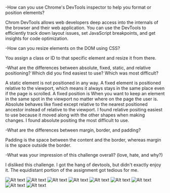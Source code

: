 -How can you use Chrome's DevTools inspector to help you format or position elements?

Chrom DevTools allows web developers deep access into the internals of the browser and their web application. You can use the DevTools to efficiently track down layout issues, set JavaScript breakpoints, and get insights for code optimization.

-How can you resize elements on the DOM using CSS?

You assign a class or ID to that specific element and resize it from there.

-What are the differences between absolute, fixed, static, and relative positioning? Which did you find easiest to use? Which was most difficult?

A static element is not positioned in any way. A fixed element is positioned relative to the viewport, which means it always stays in the same place even if the page is scrolled. A fixed position is When you want to keep an element in the same spot in the viewport no matter where on the page the user is. Absolute behaves like fixed except relative 
to the nearest positioned ancestor instead of relative to the viewport. I found relative positing easiest to use because it moved along with the other shapes when making changes. I found absolute positing the most difficult to use. 

-What are the differences between margin, border, and padding?

Padding is the space between the content and the border, whereas margin is the space outside the border. 

-What was your impression of this challenge overall? (love, hate, and why?)

I disliked this challenge. I got the hang of devtools, but didn't exactly enjoy it. The equidistant portion of the assignment got tedious for me. 

![Alt text](week-3/..imgs/ChangeTheColors.png)
![Alt text](week-3/..imgs/Column.png)
![Alt text](week-3/..imgs/Equidistant.png)
![Alt text](week-3/..imgs/Footer.png)
![Alt text](week-3/..imgs/GetCreative.png)
![Alt text](week-3/..imgs/Header.png)
![Alt text](week-3/..imgs/Row.png)
![Alt text](week-3/..imgs/Sidebar.png) 
![Alt text](week-3/..imgs/Squares.png)